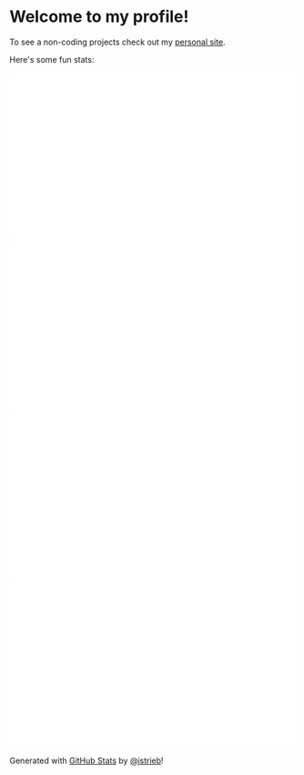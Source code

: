 # Welcome to my profile!

To see a non-coding projects check out my [personal site](dankenerson.com).

Here's some fun stats:

![Overview Stats](https://raw.githubusercontent.com/dkeners/dkeners/master/generated/overview.svg#gh-dark-mode-only)
![Overview Stats](https://raw.githubusercontent.com/dkeners/dkeners/master/generated/overview.svg#gh-light-mode-only)
![Language Stats](https://raw.githubusercontent.com/dkeners/dkeners/master/generated/languages.svg#gh-dark-mode-only)
![Language Stats](https://raw.githubusercontent.com/dkeners/dkeners/master/generated/languages.svg#gh-light-mode-only)

Generated with [GitHub Stats](https://github.com/jstrieb/github-stats) by [@jstrieb](https://github.com/jstrieb)!
